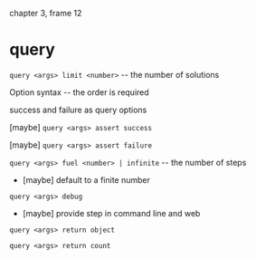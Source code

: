 chapter 3, frame 12

# query

`query <args> limit <number>` -- the number of solutions

Option syntax -- the order is required

success and failure as query options

[maybe] `query <args> assert success`

[maybe] `query <args> assert failure`

`query <args> fuel <number> | infinite` -- the number of steps

- [maybe] default to a finite number

`query <args> debug`

- [maybe] provide step in command line and web

`query <args> return object`

`query <args> return count`
